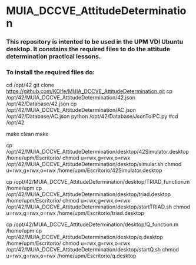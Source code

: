 # MUIA_DCCVE_AttitudeDetermination
### This repository is intented to be used in the UPM VDI Ubuntu desktop. It constains the required files to do the attitude determination practical lessons.
### To install the required files do:

cd /opt/42
git clone https://github.com/KOlfe/MUIA_DCCVE_AttitudeDetermination.git
cp /opt/42/MUIA_DCCVE_AttitudeDetermination/42.json /opt/42/Database/42.json
cp /opt/42/MUIA_DCCVE_AttitudeDetermination/AC.json /opt/42/Database/AC.json
python /opt/42/Database/JsonToIPC.py
#cd /opt/42

make clean
make

cp /opt/42/MUIA_DCCVE_AttitudeDetermination/desktop/42Simulator.desktop /home/upm/Escritorio/
chmod u=rwx,g=rwx,o=rwx /opt/42/MUIA_DCCVE_AttitudeDetermination/desktop/simular.sh 
chmod u=rwx,g=rwx,o=rwx /home/upm/Escritorio/42Simulator.desktop

cp /opt/42/MUIA_DCCVE_AttitudeDetermination/desktop/TRIAD_function.m /home/upm
cp /opt/42/MUIA_DCCVE_AttitudeDetermination/desktop/triad.desktop /home/upm/Escritorio/
chmod u=rwx,g=rwx,o=rwx /opt/42/MUIA_DCCVE_AttitudeDetermination/desktop/startTRIAD.sh 
chmod u=rwx,g=rwx,o=rwx /home/upm/Escritorio/triad.desktop

cp /opt/42/MUIA_DCCVE_AttitudeDetermination/desktop/Q_function.m /home/upm
cp /opt/42/MUIA_DCCVE_AttitudeDetermination/desktop/q.desktop /home/upm/Escritorio/
chmod u=rwx,g=rwx,o=rwx /opt/42/MUIA_DCCVE_AttitudeDetermination/desktop/startQ.sh 
chmod u=rwx,g=rwx,o=rwx /home/upm/Escritorio/q.desktop
